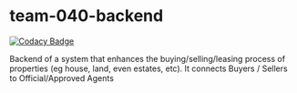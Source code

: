 # team-040-backend

[![Codacy Badge](https://api.codacy.com/project/badge/Grade/82197b0db36a4799a50866b7abbd25c6)](https://app.codacy.com/gh/BuildForSDGCohort2/team-040-backend?utm_source=github.com&utm_medium=referral&utm_content=BuildForSDGCohort2/team-040-backend&utm_campaign=Badge_Grade_Settings)

Backend of a system that enhances the buying/selling/leasing process of properties (eg house, land, even estates, etc). It connects Buyers / Sellers to Official/Approved Agents
